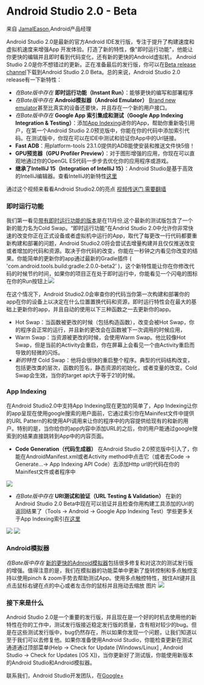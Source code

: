 # Android Studio 2.0 - Beta

来自 [JamalEason](https://www.google.com/+JamalEason),Android产品经理

Android Studio 2.0是最新的官方Android IDE发行版，专注于提升了构建速度和虚拟机速度来增强App
开发体验。打造了新的特性，像"即时运行功能"，他能让你更快的编辑并且即时看到代码变化，还有新的更快的Android虚拟机， Android Studio 2.0是你不想错过的更新。正在准备最后的发行版，你可以在[Beta release channel](http://tools.android.com/download/studio/beta)下载到Android Studio 2.0 Beta。总的来说，Android Studio 2.0 release有一下新特性：

 - *在Bate版中存在* **即时运行功能（Instant Run）**：能够更快的编写和部署程序
 - *在Bate版中存在* **Android模拟器（Android Emulator）** [Brand new emulator](http://android-developers.blogspot.com/2015/12/android-studio-20-preview-android.html)甚至比真实的设备还要快，并且存在一个新的用户接口。
 - *在Bate版中存在* **Google App 索引集成和测试（Google App Indexing Integration & Testing）**：添加[App Indexing](http://g.co/AppIndexing/AndroidStudio)进你的App，帮助你重新吸引用户，在第一个Android Studio 2.0预览版中，你能在你的代码中添加索引代码。在测试版中，你现在可以在IDE中测试和验证你App中的Url链接。
 - **Fast ADB**：用platform-tools 23.1.0提供的ADB能使安装和推送文件快5倍！
 - **GPU预览器（GPU Profiler Preview）**：对于图形增强的应用，你现在可以直观地通过你的OpenGL ES代码一步步去优化你的应用程序或游戏。
 - **继承了IntelliJ 15（Integration of IntelliJ 15）**：Android Studio是基于高效的IntelliJ编辑器。查看IntelliJ的新特性[这里](https://www.jetbrains.com/idea/whatsnew/)

 通过这个视频来看看Android Studio2.0的亮点
 [视频传送门,需要翻墙](https://youtu.be/xxx3Fn7EowU?list=PLWz5rJ2EKKc_w6fodMGrA1_tsI3pqPbqa)

 ### 即时运行功能

 我们第一看见[带有即时运行功能的版本](http://android-developers.blogspot.com/2015/11/android-studio-20-preview.html)是在11月份,这个最新的测试版包含了一个新的能力名为Cold Swap。“即时运行功能”在Andrid Studio 2.0中允许你非常快速的改变你正在正式设备或者虚拟机中运行的App，取代了每更改一行代码都要重新构建和部署的问题，Android Studio2.0将会尝试去增量构建并且仅仅推送改变或者增加的代码和资源。取决于你代码的改变，你能在一秒钟之内看见你改变的结果。你能简单的更新你的app通过最新的Gradle插件 ( 'com.android.tools.build:gradle:2.0.0-beta2’ )，这个新特性能让你在你修改代码的时候节约时间，如果你的项目正在处于即时运行中，你能看见一个闪电的图标在你的Run按钮上![](https://4.bp.blogspot.com/-DBI2jT5129Y/VrT23xFifmI/AAAAAAAACjY/KsyAKxaos10/s1600/image06.png)

 在这个情况下，Android Studio2.0会审查你的代码当你第一次构建和部署你的app在你的设备上以决定在什么位置置换代码和资源，即时运行特性会在最大的基础上更新你的app，并且自动的使用以下三种函数之一去更新你的app。

 - Hot Swap：当函数被更改的时候（包括构造函数），改变会被Hot Swap，你的程序会正常的运行，并且新的更改会在函数被下一次调用的时候应用，
 - Warm Swap：当资源被更改的时候，会使用Warm Swap。他比较像Hot Swap，但是当前的Activity会重启，你在屏幕上会看见一个由Activity重启而导致的轻微的闪烁。
 - *新的特性* Cold Swap：他将会很快的重启整个程序。典型的代码结构改变，包括更改类的层次，函数的签名，静态资源的初始化，或者变量的改变。Cold Swap会生效，当你的target api大于等于21的时候。

 ### App Indexing

 在Android Studio2.0中支持App Indexing现在更加的简单了，App Indexing让你的app呈现在使用google搜索的用户面前，它通过索引你在Mainifest文件中提供的URL Pattern的和使用API调用来让你的程序中的内容提供给现有的和新的用户。特别的是，当你给你的app内容中添加URL的之后，你的用户能通过google搜索到的结果直接跳转到App中的内容页面。

 - **Code Generation（代码生成器）** 在Android Studio 2.0预览版中引入了，你能在AndroidManifest.xml或者Activity method中点击它（或者去Code → Generate…→ App Indexing API Code）去添加Http url的代码在你的Mainifest文件或者程序中
 
![](https://4.bp.blogspot.com/-O_SXnqoLMI8/VrT_1TwFAEI/AAAAAAAACj8/WFRMQtxcjTE/s1600/image01.png)
 - *在Bate版中存在* **URl测试和验证（URL Testing & Validation）** 在新的Android Studio 2.0 Beta中现在可以验证并且检查你用构建工具添加的Url的返回结果了（Tools → Android → Google App Indexing Test）学些更多关于App Indexing索引[在这里](http://g.co/AppIndexing/AndroidStudio)
 
![](https://1.bp.blogspot.com/-EG5o4HbkjI8/VrUBAGnYLoI/AAAAAAAACkI/V13CcOVHtzw/s1600/image00.png)
![](https://1.bp.blogspot.com/--56gUtBaOdk/VrUBQBIdaXI/AAAAAAAACkM/lF_0u0SliPY/s1600/image05.png)


 ### Android模拟器

 *在Bate版中存在* [新的更快的Adnroid模拟器](http://android-developers.blogspot.com/2015/12/android-studio-20-preview-android.html)包括很多修复和对这次的测试发行版的增强。值得注意的是，我们在模拟器的功能菜单中更新了旋转控制和多点触控支持以使用pinch & zoom手势去帮助测试App。使用多点触控特性，按住Alt键并且点击鼠标右键在点的中心或者左击你的鼠标并且拖动去缩放
图片
![](https://4.bp.blogspot.com/-w0KlXxaj-Bg/VrT3cvcuNzI/AAAAAAAACjs/RCwQO4nbb_w/s1600/image07.gif)


 ### 接下来是什么

 Android Studio 2.0是一个重要的发行版，并且现在是一个好的时机去使用他的新特性在你的工作中，测试发行版接近稳定发行版的质量，含有相对较少的bug。但是在这些测试发行版中，bug仍然存在，所以如果你发现一个问题，让我们知道以至于我们可以去修复他。如果你准备使用Android Studio，你能检查更新在测试通道通过顶部菜单(Help → Check for Update [Windows/Linux] , Android Studio → Check for Updates [OS X])，当你更新好了测试版，你能使用新版本的Android Studio和Android模拟器。

 联系我们，Android Studio开发团队，在[Google+](https://plus.google.com/communities/114791428968349268860)

